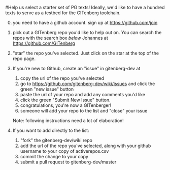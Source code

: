 #Help us select a starter set of PG texts!
Ideally, we'd like to have a hundred texts to serve as a testbed for the GITenberg toolchain.

0. you need to have a github account. sign up at https://github.com/join

1. pick out a GITenberg repo you'd like to help out on. You can search the repos with the search box *below* Johannes at https://github.com/GITenberg

2. "star" the repo you've selected. Just click on the star at the top of the repo page.

3. If you're new to Github, create an "issue" in  gitenberg-dev at  
    1. copy the url of the repo you've selected
    2. go to https://github.com/gitenberg-dev/wiki/issues and click the green "new issue" button
    3. paste the url of your repo and add any comments you'd like
    4. click the green "Submit New Issue" button. 
    5. congratulations, you're now a GITenberger!
    6. someone will add your repo to the list and "close" your issue
    
    Note: following instructions need a lot of elaboration!
4. If you want to add directly to the list:  
    1. "fork" the gitenberg-dev/wiki repo
    2. add the url of the repo you've selected, along with your github username to your copy of activerepos.csv
    3. commit the change to your copy
    4. submit a pull request to gitenberg-dev/master
